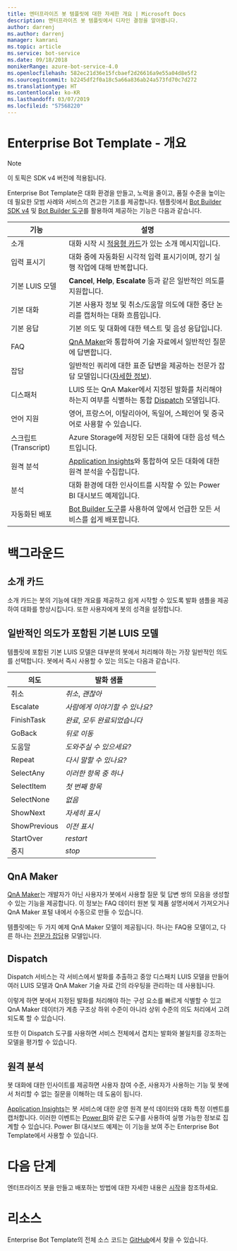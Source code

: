 ```yaml
---
title: 엔터프라이즈 봇 템플릿에 대한 자세한 개요 | Microsoft Docs
description: 엔터프라이즈 봇 템플릿에서 디자인 결정을 알아봅니다.
author: darrenj
ms.author: darrenj
manager: kamrani
ms.topic: article
ms.service: bot-service
ms.date: 09/18/2018
monikerRange: azure-bot-service-4.0
ms.openlocfilehash: 582ec21d36e15fcbaef2d26616a9e55a04d8e5f2
ms.sourcegitcommit: b2245df2f0a18c5a66a836ab24a573fd70c7d272
ms.translationtype: HT
ms.contentlocale: ko-KR
ms.lasthandoff: 03/07/2019
ms.locfileid: "57568220"
---
```

# <a name="enterprise-bot-template---overview"></a>Enterprise Bot Template - 개요

> [!NOTE]
> 이 토픽은 SDK v4 버전에 적용됩니다. 

Enterprise Bot Template은 대화 환경을 만들고, 노력을 줄이고, 품질 수준을 높이는 데 필요한 모범 사례와 서비스의 견고한 기초를 제공합니다. 템플릿에서 [Bot Builder SDK v4](https://github.com/Microsoft/botbuilder) 및 [Bot Builder 도구](https://github.com/Microsoft/botbuilder-tools)를 활용하여 제공하는 기능은 다음과 같습니다.

기능      | 설명 |
------------ | -------------
소개 | 대화 시작 시 [적응형 카드]()가 있는 소개 메시지입니다.
입력 표시기  | 대화 중에 자동화된 시각적 입력 표시기이며, 장기 실행 작업에 대해 반복합니다.
기본 LUIS 모델  | **Cancel**, **Help**, **Escalate** 등과 같은 일반적인 의도를 지원합니다.
기본 대화 | 기본 사용자 정보 및 취소/도움말 의도에 대한 중단 논리를 캡처하는 대화 흐름입니다.
기본 응답  | 기본 의도 및 대화에 대한 텍스트 및 음성 응답입니다.
FAQ | [QnA Maker](https://www.qnamaker.ai)와 통합하여 기술 자료에서 일반적인 질문에 답변합니다. 
잡담 | 일반적인 쿼리에 대한 표준 답변을 제공하는 전문가 잡담 모델입니다([자세한 정보](https://docs.microsoft.com/en-us/azure/cognitive-services/qnamaker/how-to/chit-chat-knowledge-base)).
디스패처 | LUIS 또는 QnA Maker에서 지정된 발화를 처리해야 하는지 여부를 식별하는 통합 [Dispatch](https://docs.microsoft.com/en-us/azure/bot-service/bot-builder-tutorial-dispatch?view=azure-bot-service-4.0&tabs=csaddref%2Ccsbotconfig) 모델입니다.
언어 지원 | 영어, 프랑스어, 이탈리아어, 독일어, 스페인어 및 중국어로 사용할 수 있습니다.
스크립트(Transcript) | Azure Storage에 저장된 모든 대화에 대한 음성 텍스트입니다.
원격 분석  | [Application Insights](https://azure.microsoft.com/en-gb/services/application-insights/)와 통합하여 모든 대화에 대한 원격 분석을 수집합니다.
분석 | 대화 환경에 대한 인사이트를 시작할 수 있는 Power BI 대시보드 예제입니다.
자동화된 배포 | [Bot Builder 도구](https://github.com/Microsoft/botbuilder-tools)를 사용하여 앞에서 언급한 모든 서비스를 쉽게 배포합니다.

# <a name="background"></a>백그라운드

## <a name="introduction-card"></a>소개 카드
소개 카드는 봇의 기능에 대한 개요를 제공하고 쉽게 시작할 수 있도록 발화 샘플을 제공하여 대화를 향상시킵니다. 또한 사용자에게 봇의 성격을 설정합니다.

## <a name="base-luis-model-with-common-intents"></a>일반적인 의도가 포함된 기본 LUIS 모델
템플릿에 포함된 기본 LUIS 모델은 대부분의 봇에서 처리해야 하는 가장 일반적인 의도를 선택합니다. 봇에서 즉시 사용할 수 있는 의도는 다음과 같습니다.

의도       | 발화 샘플 |
-------------|-------------|
취소       |*취소*, *괜찮아*|
Escalate     |*사람에게 이야기할 수 있나요?*|
FinishTask   |*완료*, *모두 완료되었습니다*|
GoBack       |*뒤로 이동*|
도움말         |*도와주실 수 있으세요?*|
Repeat       |*다시 말할 수 있나요?*|
SelectAny    |*이러한 항목 중 하나*|
SelectItem   |*첫 번째 항목*|
SelectNone   |*없음*|
ShowNext     |*자세히 표시*|
ShowPrevious |*이전 표시*|
StartOver    |*restart*|
중지         |*stop*|

## <a name="qna-maker"></a>QnA Maker

[QnA Maker](https://www.qnamaker.ai/)는 개발자가 아닌 사용자가 봇에서 사용할 질문 및 답변 쌍의 모음을 생성할 수 있는 기능을 제공합니다. 이 정보는 FAQ 데이터 원본 및 제품 설명서에서 가져오거나 QnA Maker 포털 내에서 수동으로 만들 수 있습니다.

템플릿에는 두 가지 예제 QnA Maker 모델이 제공됩니다. 하나는 FAQ용 모델이고, 다른 하나는 [전문가 잡담](https://docs.microsoft.com/en-us/azure/cognitive-services/qnamaker/how-to/chit-chat-knowledge-base)용 모델입니다. 

## <a name="dispatch"></a>Dispatch

Dispatch 서비스는 각 서비스에서 발화를 추출하고 중앙 디스패치 LUIS 모델을 만들어 여러 LUIS 모델과 QnA Maker 기술 자료 간의 라우팅을 관리하는 데 사용됩니다.

이렇게 하면 봇에서 지정된 발화를 처리해야 하는 구성 요소를 빠르게 식별할 수 있고 QnA Maker 데이터가 계층 구조상 하위 수준이 아니라 상위 수준의 의도 처리에서 고려되도록 할 수 있습니다.

또한 이 Dispatch 도구를 사용하면 서비스 전체에서 겹치는 발화와 불일치를 강조하는 모델을 평가할 수 있습니다.

## <a name="telemetry"></a>원격 분석

봇 대화에 대한 인사이트를 제공하면 사용자 참여 수준, 사용자가 사용하는 기능 및 봇에서 처리할 수 없는 질문을 이해하는 데 도움이 됩니다.

[Application Insights](https://docs.microsoft.com/en-us/azure/azure-monitor/app/app-insights-overview)는 봇 서비스에 대한 운영 원격 분석 데이터와 대화 특정 이벤트를 캡처합니다. 이러한 이벤트는 [Power BI](https://powerbi.microsoft.com/en-us/what-is-power-bi/)와 같은 도구를 사용하여 실행 가능한 정보로 집계할 수 있습니다. Power BI 대시보드 예제는 이 기능을 보여 주는 Enterprise Bot Template에서 사용할 수 있습니다.

# <a name="next-steps"></a>다음 단계
엔터프라이즈 봇을 만들고 배포하는 방법에 대한 자세한 내용은 [시작](bot-builder-enterprise-template-getting-started.md)을 참조하세요. 

# <a name="resources"></a>리소스
Enterprise Bot Template의 전체 소스 코드는 [GitHub](https://github.com/Microsoft/AI/tree/master/templates/Enterprise-Template)에서 찾을 수 있습니다.
